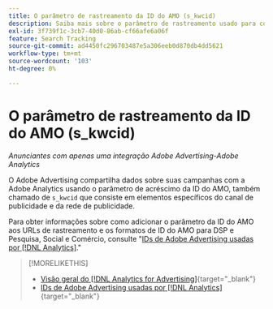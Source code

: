 ```yaml
---
title: O parâmetro de rastreamento da ID do AMO (s_kwcid)
description: Saiba mais sobre o parâmetro de rastreamento usado para compartilhar dados do Adobe Advertising com o Adobe Analytics.
exl-id: 3f739f1c-3cb7-40d0-86ab-cf66afe6a06f
feature: Search Tracking
source-git-commit: ad4450fc296703487e5a306eeb0d870db4dd5621
workflow-type: tm+mt
source-wordcount: '103'
ht-degree: 0%

---
```


# O parâmetro de rastreamento da ID do AMO (s_kwcid)

*Anunciantes com apenas uma integração Adobe Advertising-Adobe Analytics*

O Adobe Advertising compartilha dados sobre suas campanhas com a Adobe Analytics usando o parâmetro de acréscimo da ID do AMO, também chamado de `s_kwcid` que consiste em elementos específicos do canal de publicidade e da rede de publicidade.

Para obter informações sobre como adicionar o parâmetro da ID do AMO aos URLs de rastreamento e os formatos de ID do AMO para DSP e Pesquisa, Social e Comércio, consulte &quot;[IDs de Adobe Advertising usadas por [!DNL Analytics]](/help/integrations/analytics/ids.md#amo-id).&quot;

>[!MORELIKETHIS]
>
>* [Visão geral do [!DNL Analytics for Advertising]](/help/integrations/analytics/overview.md){target="_blank"}
>* [IDs de Adobe Advertising usadas por [!DNL Analytics]](/help/integrations/analytics/ids.md#amo-id){target="_blank"}
